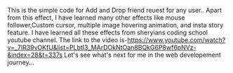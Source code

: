 This is the simple code for Add and Drop friend reuest for any user..
Apart from this effect, I have learned many other effects like mouse follower,Custom cursor, multiple image hovering animation, and insta story feature.
I have learned all these effects from sheryians coding school youtube channel.
The link to the video is-https://www.youtube.com/watch?v=_7IR39vOKfU&list=PLbtI3_MArDOkNtOan8BQkG6P8wf6pNVz-&index=28&t=337s
Let's see what's next for me in the web developement journey...
